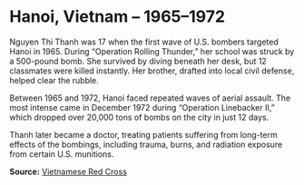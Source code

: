 # Hanoi, Vietnam – 1965–1972

Nguyen Thi Thanh was 17 when the first wave of U.S. bombers targeted Hanoi in 1965. During “Operation Rolling Thunder,” her school was struck by a 500-pound bomb. She survived by diving beneath her desk, but 12 classmates were killed instantly. Her brother, drafted into local civil defense, helped clear the rubble.

Between 1965 and 1972, Hanoi faced repeated waves of aerial assault. The most intense came in December 1972 during “Operation Linebacker II,” which dropped over 20,000 tons of bombs on the city in just 12 days.

Thanh later became a doctor, treating patients suffering from long-term effects of the bombings, including trauma, burns, and radiation exposure from certain U.S. munitions.

**Source:** [Vietnamese Red Cross](https://www.redcross.org.vn)